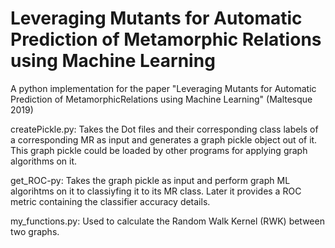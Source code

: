 # Leveraging Mutants for Automatic Prediction of Metamorphic Relations using Machine Learning 

A python implementation for the paper "Leveraging Mutants for Automatic Prediction of MetamorphicRelations using Machine Learning" (Maltesque 2019)

createPickle.py: Takes the Dot files and their corresponding class labels of a corresponding MR as input and generates a graph pickle object out of it. This graph pickle could be loaded by other programs for applying graph algorithms on it. 

get_ROC-py: Takes the graph pickle as input and perform graph ML algorihtms on it to classiyfing it to its MR class. Later it provides a ROC metric containing the classifier accuracy details. 

my_functions.py: Used to calculate the Random Walk Kernel (RWK) between two graphs. 



